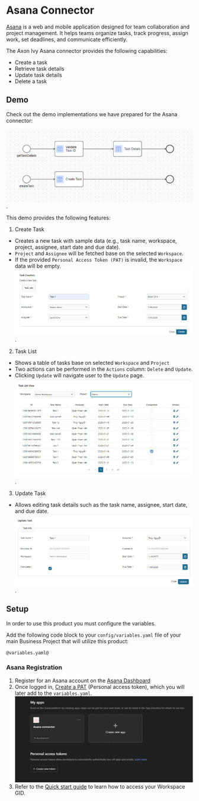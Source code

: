 # Asana Connector

[Asana](https://asana.com/) is a web and mobile application designed for team collaboration and project management.
It helps teams organize tasks, track progress, assign work, set deadlines, and communicate efficiently.  

The Axon Ivy Asana connector provides the following capabilities:
- Create a task
- Retrieve task details
- Update task details
- Delete a task

## Demo

Check out the demo implementations we have prepared for the Asana connector:

![demo-process](img/demo-process.png).

This demo provides the following features:

1. Create Task
- Creates a new task with sample data (e.g., task name, workspace, project, assignee, start date and due date).
- `Project` and `Assignee` will be fetched base on the selected `Workspace`.
- If the provided `Personal Access Token (PAT)` is invalid, the `Workspace` data will be empty. 
![task-creation](img/task-creation.png).
2. Task List
- Shows a table of tasks base on selected `Workspace` and `Project`
- Two actions can be performed in the `Actions` column: `Delete` and `Update`.
- Clicking `Update` will navigate user to the `Update` page.
![task-table](img/task-table.png).
3. Update Task
- Allows editing task details such as the task name, assignee, start date, and due date.
![task-update](img/task-update.png).

## Setup

In order to use this product you must configure the variables.

Add the following code block to your `config/variables.yaml` file of your main Business Project that will utilize this product:

```
@variables.yaml@
```

### Asana Registration

1. Register for an Asana account on the [Asana Dashboard](https://asana.com/)
1. Once logged in, [Create a PAT](https://app.asana.com/0/my-apps)
(Personal access token), which you will later add to the `variables.yaml`.
![create-pat](img/create-pat.png)
1. Refer to the [Quick start guide](https://developers.asana.com/docs/quick-start) to learn how to access your Workspace GID.
